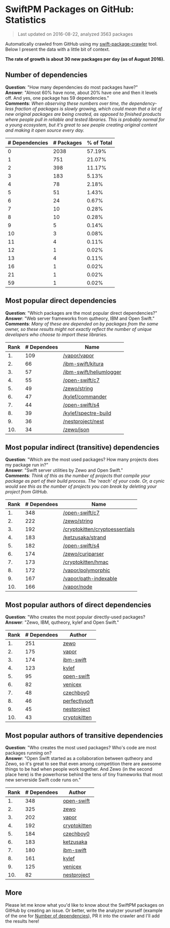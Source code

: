 
# SwiftPM Packages on GitHub: Statistics

> Last updated on 2016-08-22, analyzed 3563 packages

Automatically crawled from GitHub using my [swift-package-crawler](https://github.com/czechboy0/swift-package-crawler) tool. Below I present the data with a little bit of context.

**The rate of growth is about 30 new packages per day (as of August 2016).**

## Number of dependencies
**Question**: "How many dependencies do most packages have?"  
**Answer**: "Almost 60% have none, about 20% have one and then it levels off. And yes, one package has 59 dependencies."  
**Comments**: *When observing these numbers over time, the dependency-less fraction of packages is slowly growing, which could mean that a lot of new original packages are being created, as opposed to finished products where people pull in reliable and tested libraries. This is probably normal for a young ecosystem, but it's great to see people creating original content and making it open source every day.*

| # Dependencies | # Packages | % of Total |
| --- | --- | --- |
|   0 | 2038 | 57.19% |
|   1 | 751 | 21.07% |
|   2 | 398 | 11.17% |
|   3 | 183 |  5.13% |
|   4 |  78 |  2.18% |
|   5 |  51 |  1.43% |
|   6 |  24 |  0.67% |
|   7 |  10 |  0.28% |
|   8 |  10 |  0.28% |
|   9 |   5 |  0.14% |
|  10 |   3 |  0.08% |
|  11 |   4 |  0.11% |
|  12 |   1 |  0.02% |
|  13 |   4 |  0.11% |
|  16 |   1 |  0.02% |
|  21 |   1 |  0.02% |
|  59 |   1 |  0.02% |


## Most popular direct dependencies
**Question**: "Which packages are the most popular direct dependencies?"  
**Answer**: "Web server frameworks from qutheory, IBM and Open Swift."    
**Comments**: *Many of these are depended on by packages from the same owner, so these results might not exactly reflect the number of unique developers who choose to import these libraries.*  

| Rank | # Dependees | Name |
| --- | --- | --- |
|   1. | 109 | [/vapor/vapor](https://github.com/vapor/vapor) |
|   2. |  66 | [/ibm-swift/kitura](https://github.com/ibm-swift/kitura) |
|   3. |  57 | [/ibm-swift/heliumlogger](https://github.com/ibm-swift/heliumlogger) |
|   4. |  55 | [/open-swift/c7](https://github.com/open-swift/c7) |
|   5. |  49 | [/zewo/string](https://github.com/zewo/string) |
|   6. |  47 | [/kylef/commander](https://github.com/kylef/commander) |
|   7. |  44 | [/open-swift/s4](https://github.com/open-swift/s4) |
|   8. |  39 | [/kylef/spectre-build](https://github.com/kylef/spectre-build) |
|   9. |  36 | [/nestproject/nest](https://github.com/nestproject/nest) |
|  10. |  34 | [/zewo/json](https://github.com/zewo/json) |


## Most popular indirect (transitive) dependencies
**Question**: "Which are the most used packages? How many projects does my package run in?"  
**Answer**: "Swift server utilities by Zewo and Open Swift."    
**Comments**: *Think of this as the number of projects that compile your package as part of their build process. The 'reach' of your code. Or, a cynic would see this as the number of projects you can break by deleting your project from GitHub.*  

| Rank | # Dependees | Name |
| --- | --- | --- |
|   1. | 348 | [/open-swift/c7](https://github.com/open-swift/c7) |
|   2. | 222 | [/zewo/string](https://github.com/zewo/string) |
|   3. | 192 | [/cryptokitten/cryptoessentials](https://github.com/cryptokitten/cryptoessentials) |
|   4. | 183 | [/ketzusaka/strand](https://github.com/ketzusaka/strand) |
|   5. | 182 | [/open-swift/s4](https://github.com/open-swift/s4) |
|   6. | 174 | [/zewo/curiparser](https://github.com/zewo/curiparser) |
|   7. | 173 | [/cryptokitten/hmac](https://github.com/cryptokitten/hmac) |
|   8. | 172 | [/vapor/polymorphic](https://github.com/vapor/polymorphic) |
|   9. | 167 | [/vapor/path-indexable](https://github.com/vapor/path-indexable) |
|  10. | 166 | [/vapor/node](https://github.com/vapor/node) |


## Most popular authors of direct dependencies
**Question**: "Who creates the most popular directly-used packages?  
**Answer**: "Zewo, IBM, qutheory, kylef and Open Swift."    

| Rank | # Dependees | Author |
| --- | --- | --- |
|   1. | 251 | [zewo](https://github.com/zewo) |
|   2. | 175 | [vapor](https://github.com/vapor) |
|   3. | 174 | [ibm-swift](https://github.com/ibm-swift) |
|   4. | 123 | [kylef](https://github.com/kylef) |
|   5. |  95 | [open-swift](https://github.com/open-swift) |
|   6. |  82 | [venicex](https://github.com/venicex) |
|   7. |  48 | [czechboy0](https://github.com/czechboy0) |
|   8. |  46 | [perfectlysoft](https://github.com/perfectlysoft) |
|   9. |  45 | [nestproject](https://github.com/nestproject) |
|  10. |  43 | [cryptokitten](https://github.com/cryptokitten) |


## Most popular authors of transitive dependencies
**Question**: "Who creates the most used packages? Who's code are most packages running on?  
**Answer**: "Open Swift started as a collaboration between qutheory and Zewo, so it's great to see that even among competition there are awesome things to be had when people work together. And Zewo (in the second place here) is the powerhorse behind the tens of tiny frameworks that most new serverside Swift code runs on."    

| Rank | # Dependees | Author |
| --- | --- | --- |
|   1. | 348 | [open-swift](https://github.com/open-swift) |
|   2. | 325 | [zewo](https://github.com/zewo) |
|   3. | 202 | [vapor](https://github.com/vapor) |
|   4. | 192 | [cryptokitten](https://github.com/cryptokitten) |
|   5. | 184 | [czechboy0](https://github.com/czechboy0) |
|   6. | 183 | [ketzusaka](https://github.com/ketzusaka) |
|   7. | 180 | [ibm-swift](https://github.com/ibm-swift) |
|   8. | 161 | [kylef](https://github.com/kylef) |
|   9. | 125 | [venicex](https://github.com/venicex) |
|  10. |  82 | [nestproject](https://github.com/nestproject) |


## More
Please let me know what you'd like to know about the SwiftPM packages on GitHub by creating an issue. Or better, write the analyzer yourself (example of the one for [Number of dependencies](https://github.com/czechboy0/swift-package-crawler/blob/master/Sources/AnalyzerLib/DependencyTrees.swift)), PR it into the crawler and I'll add the results here!
